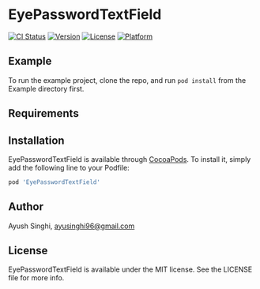 # EyePasswordTextField

[![CI Status](https://img.shields.io/travis/ayusinghi96/EyePasswordTextField.svg?style=flat)](https://travis-ci.org/ayusinghi96/EyePasswordTextField)
[![Version](https://img.shields.io/cocoapods/v/EyePasswordTextField.svg?style=flat)](https://cocoapods.org/pods/EyePasswordTextField)
[![License](https://img.shields.io/cocoapods/l/EyePasswordTextField.svg?style=flat)](https://cocoapods.org/pods/EyePasswordTextField)
[![Platform](https://img.shields.io/cocoapods/p/EyePasswordTextField.svg?style=flat)](https://cocoapods.org/pods/EyePasswordTextField)

## Example

To run the example project, clone the repo, and run `pod install` from the Example directory first.

## Requirements

## Installation

EyePasswordTextField is available through [CocoaPods](https://cocoapods.org). To install
it, simply add the following line to your Podfile:

```ruby
pod 'EyePasswordTextField'
```

## Author

Ayush Singhi, ayusinghi96@gmail.com

## License

EyePasswordTextField is available under the MIT license. See the LICENSE file for more info.
